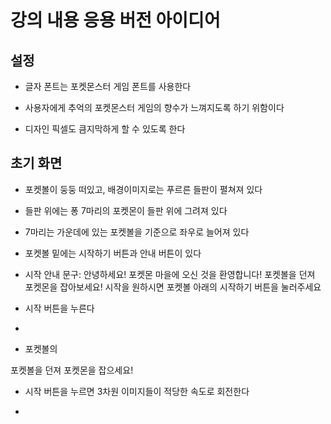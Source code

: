 # 강의 내용 응용 버전 아이디어

## 설정

- 글자 폰트는 포켓몬스터 게임 폰트를 사용한다

- 사용자에게 추억의 포켓몬스터 게임의 향수가 느껴지도록 하기 위함이다

- 디자인 픽셀도 큼지막하게 할 수 있도록 한다

## 초기 화면

- 포켓볼이 둥둥 떠있고, 배경이미지로는 푸르른 들판이 펼쳐져 있다

- 들판 위에는 퐁 7마리의 포켓몬이 들판 위에 그려져 있다

- 7마리는 가운데에 있는 포켓볼을 기준으로 좌우로 늘어져 있다

- 포켓볼 밑에는 시작하기 버튼과 안내 버튼이 있다

- 시작 안내 문구: 안녕하세요! 포켓몬 마을에 오신 것을 환영합니다! 포켓볼을 던져 포켓몬을 잡아보세요! 시작을 원하시면 포켓볼 아래의 시작하기 버튼을 눌러주세요


- 시작 버튼을 누른다

- 

- 포켓볼의 


포켓볼을 던져 포켓몬을 잡으세요!



- 시작 버튼을 누르면 3차원 이미지들이 적당한 속도로 회전한다

- 
